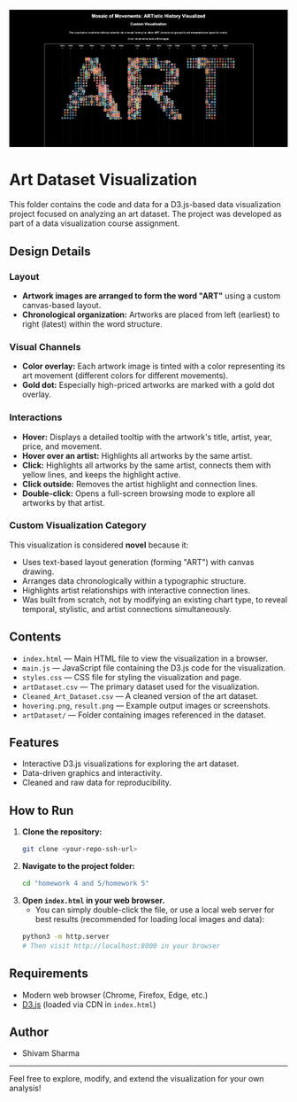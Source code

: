![Description](result.png)

# Art Dataset Visualization

This folder contains the code and data for a D3.js-based data visualization project focused on analyzing an art dataset. The project was developed as part of a data visualization course assignment.

## Design Details

### Layout

- **Artwork images are arranged to form the word "ART"** using a custom canvas-based layout.
- **Chronological organization:** Artworks are placed from left (earliest) to right (latest) within the word structure.

### Visual Channels

- **Color overlay:** Each artwork image is tinted with a color representing its art movement (different colors for different movements).
- **Gold dot:** Especially high-priced artworks are marked with a gold dot overlay.

### Interactions

- **Hover:** Displays a detailed tooltip with the artwork's title, artist, year, price, and movement.
- **Hover over an artist:** Highlights all artworks by the same artist.
- **Click:** Highlights all artworks by the same artist, connects them with yellow lines, and keeps the highlight active.
- **Click outside:** Removes the artist highlight and connection lines.
- **Double-click:** Opens a full-screen browsing mode to explore all artworks by that artist.

### Custom Visualization Category

This visualization is considered **novel** because it:

- Uses text-based layout generation (forming "ART") with canvas drawing.
- Arranges data chronologically within a typographic structure.
- Highlights artist relationships with interactive connection lines.
- Was built from scratch, not by modifying an existing chart type, to reveal temporal, stylistic, and artist connections simultaneously.

## Contents

- `index.html` — Main HTML file to view the visualization in a browser.
- `main.js` — JavaScript file containing the D3.js code for the visualization.
- `styles.css` — CSS file for styling the visualization and page.
- `artDataset.csv` — The primary dataset used for the visualization.
- `Cleaned_Art_Dataset.csv` — A cleaned version of the art dataset.
- `hovering.png`, `result.png` — Example output images or screenshots.
- `artDataset/` — Folder containing images referenced in the dataset.

## Features

- Interactive D3.js visualizations for exploring the art dataset.
- Data-driven graphics and interactivity.
- Cleaned and raw data for reproducibility.

## How to Run

1. **Clone the repository:**
   ```sh
   git clone <your-repo-ssh-url>
   ```
2. **Navigate to the project folder:**
   ```sh
   cd "homework 4 and 5/homework 5"
   ```
3. **Open `index.html` in your web browser.**
   - You can simply double-click the file, or use a local web server for best results (recommended for loading local images and data):
   ```sh
   python3 -m http.server
   # Then visit http://localhost:8000 in your browser
   ```

## Requirements

- Modern web browser (Chrome, Firefox, Edge, etc.)
- [D3.js](https://d3js.org/) (loaded via CDN in `index.html`)

## Author

- Shivam Sharma

---

Feel free to explore, modify, and extend the visualization for your own analysis!
